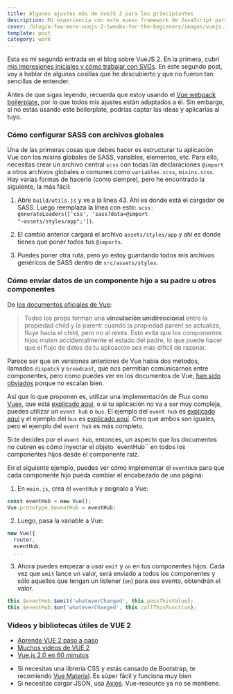 ```yaml
---
title: Algunos ajustes más de VueJS 2 para los principiantes
description: Mi experiencia con este nuevo framework de JavaScript para el front-end
cover: /blog/a-few-more-vuejs-2-tweaks-for-the-beginners/images/vuejs.jpg
template: post
category: work
---
```


Esta es mi segunda entrada en el blog sobre VueJS 2. En la primera, cubrí [mis impresiones iniciales y cómo trabajar con SVGs](/es/blog/primeras-impresiones-con-vuejs-y-como-trabajar-con-svgs). En este segundo post, voy a hablar de algunas cosillas que he descubierto y que no fueron tan sencillas de entender.

Antes de que sigas leyendo, recuerda que estoy usando el [Vue webpack boilerplate](vuejs-templates.github.io/webpack/), por lo que todos mis ajustes están adaptados a él. Sin embargo, si no estás usando este boilerplate, podrías captar las ideas y aplicarlas al tuyo.

### Cómo configurar SASS con archivos globales

Una de las primeras cosas que debes hacer es estructurar tu aplicación Vue con los mixins globales de SASS, variables, elementos, etc. Para ello, necesitas crear un archivo central `scss` con todas las declaraciones `@import` a otros archivos globales o comunes como `variables.scss`, `mixins.scss`. Hay varias formas de hacerlo (como siempre), pero he encontrado la siguiente, la más fácil:

1. Abre `build/utils.js` y ve a la línea 43. Ahí es donde está el cargador de SASS. Luego reemplaza la línea con esto: `scss: generateLoaders(['css', 'sass?data=@import "~assets/styles/app";'])`.

2. El cambio anterior cargará el archivo `assets/styles/app` y ahí es donde tienes que poner todos tus `@imports`.

3. Puedes poner otra ruta, pero yo estoy guardando todos mis archivos genéricos de SASS dentro de `src/assets/styles`.

### Cómo enviar datos de un componente hijo a su padre u otros componentes

De [los documentos oficiales de Vue](https://vuejs.org/v2/guide/components.html#One-Way-Data-Flow):

> Todos los props forman una **vinculación unidireccional** entre la propiedad child y la parent: cuando la propiedad parent se actualiza, fluye hacia el child, pero no al revés. Esto evita que los componentes hijos muten accidentalmente el estado del padre, lo que puede hacer que el flujo de datos de tu aplicación sea más difícil de razonar.

Parece ser que en versiones anteriores de Vue había dos métodos, llamados `dispatch` y `broadcast`, que nos permitían comunicarnos entre componentes, pero como puedes ver en los documentos de Vue, [han sido obviados](https://vuejs.org/v2/guide/migration.html#dispatch-and-broadcast-replaced) porque no escalan bien.

Así que lo que proponen es, utilizar una implementación de Flux como [Vuex](https://github.com/vuejs/vuex), que está [explicado aquí](https://vuejs.org/v2/guide/state-management.html), o si tu aplicación no va a ser muy compleja, puedes utilizar un `event hub` o `bus`. El ejemplo del `event hub` es [explicado aquí](https://vuejs.org/v2/guide/migration.html#dispatch-and-broadcast-replaced) y el ejemplo del `bus` es [explicado aquí](https://vuejs.org/v2/guide/components.html#Non-Parent-Child-Communication). Creo que ambos son iguales, pero el ejemplo del `event hub` es más completo.

Si te decides por el `event hub`, entonces, un aspecto que los documentos no cubren es cómo inyectar el objeto `eventHub`` en todos los componentes hijos desde el componente raíz.

En el siguiente ejemplo, puedes ver cómo implementar el `eventHub` para que cada componente hijo pueda cambiar el encabezado de una página:

1. En `main.js`, crea el `eventHub` y asígnalo a Vue:

```javascript
const eventHub = new Vue();
Vue.prototype.$eventHub = eventHub;
```

2. Luego, pasa la variable a Vue:

```javascript
new Vue({
  router,
  eventHub,
  ...
```

3. Ahora puedes empezar a usar `emit` y `on` en tus componentes hijos. Cada vez que `emit` lance un valor, será enviado a todos los componentes y sólo aquellos que tengan un listener (`on`) para ese evento, obtendrán el valor.

```javascript
this.$eventHub.$emit('whateverChanged', this.passThisValue);
this.$eventHub.$on('whateverChanged', this.callThisFunction);
```

### Vídeos y bibliotecas útiles de VUE 2

* [Aprende VUE 2 paso a paso](https://laracasts.com/series/learn-vue-2-step-by-step)
* [Muchos videos de VUE 2](http://www.codechannels.com/channel/mindspace/)
* [Vue.js 2.0 en 60 minutos](https://www.youtube.com/watch?v=z6hQqgvGI4Y)
- Si necesitas una librería CSS y estás cansado de Bootstrap, te recomiendo [Vue Material](https://vuematerial.github.io). Es súper fácil y funciona muy bien
- Si necesitas cargar JSON, usa [Axios](https://github.com/mzabriskie/axios). Vue-resource ya no se mantiene.

